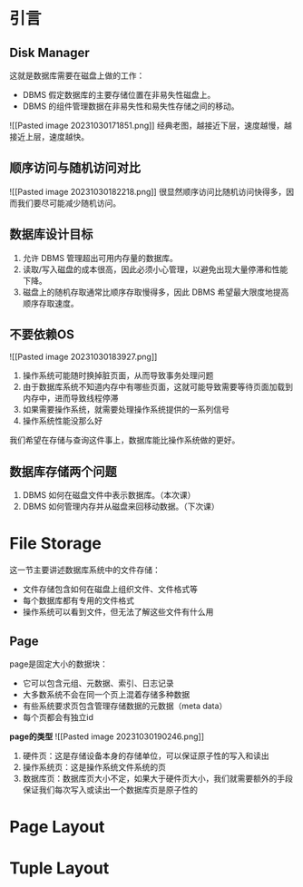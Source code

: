 # 引言
## Disk Manager
这就是数据库需要在磁盘上做的工作：
- DBMS 假定数据库的主要存储位置在非易失性磁盘上。
- DBMS 的组件管理数据在非易失性和易失性存储之间的移动。

![[Pasted image 20231030171851.png]]
经典老图，越接近下层，速度越慢，越接近上层，速度越快。

## 顺序访问与随机访问对比
![[Pasted image 20231030182218.png]]
很显然顺序访问比随机访问快得多，因而我们要尽可能减少随机访问。

## 数据库设计目标
1. 允许 DBMS 管理超出可用内存量的数据库。
2. 读取/写入磁盘的成本很高，因此必须小心管理，以避免出现大量停滞和性能下降。
3. 磁盘上的随机存取通常比顺序存取慢得多，因此 DBMS 希望最大限度地提高顺序存取速度。

## 不要依赖OS
![[Pasted image 20231030183927.png]]
1. 操作系统可能随时换掉脏页面，从而导致事务处理问题
2. 由于数据库系统不知道内存中有哪些页面，这就可能导致需要等待页面加载到内存中，进而导致线程停滞
3. 如果需要操作系统，就需要处理操作系统提供的一系列信号
4. 操作系统性能没那么好

我们希望在存储与查询这件事上，数据库能比操作系统做的更好。

## 数据库存储两个问题
1. DBMS 如何在磁盘文件中表示数据库。（本次课）
2. DBMS 如何管理内存并从磁盘来回移动数据。（下次课）

# File Storage
这一节主要讲述数据库系统中的文件存储：
- 文件存储包含如何在磁盘上组织文件、文件格式等
- 每个数据库都有专用的文件格式
- 操作系统可以看到文件，但无法了解这些文件有什么用

## Page
page是固定大小的数据块：
- 它可以包含元组、元数据、索引、日志记录
- 大多数系统不会在同一个页上混着存储多种数据
- 有些系统要求页包含管理存储数据的元数据（meta data）
- 每个页都会有独立id

**page的类型**
![[Pasted image 20231030190246.png]]
1. 硬件页：这是存储设备本身的存储单位，可以保证原子性的写入和读出
2. 操作系统页：这是操作系统文件系统的页
3. 数据库页：数据库页大小不定，如果大于硬件页大小，我们就需要额外的手段保证我们每次写入或读出一个数据库页是原子性的



# Page Layout

# Tuple Layout
